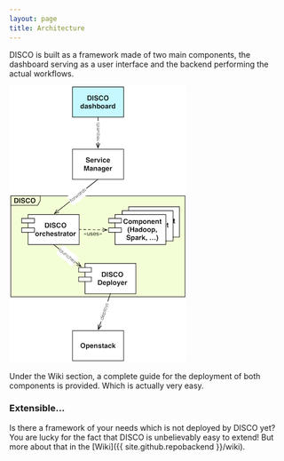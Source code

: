 ```yaml
---
layout: page
title: Architecture
---
```


DISCO is built as a framework made of two main components, the dashboard serving as a user interface and the backend performing the actual workflows.

![DISCO architecture](/public/pictures/DISCO_overview.png)

Under the Wiki section, a complete guide for the deployment of both components is provided. Which is actually very easy.

### Extensible...
Is there a framework of your needs which is not deployed by DISCO yet? You are lucky for the fact that DISCO is unbelievably easy to extend! But more about that in the [Wiki]({{ site.github.repobackend }}/wiki).
